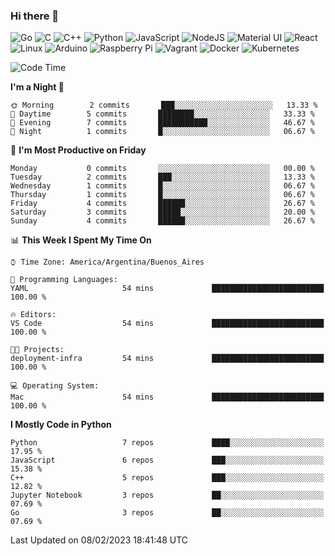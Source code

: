 ### Hi there 👋

![Go](https://img.shields.io/badge/go-%2300ADD8.svg?style=for-the-badge&logo=go&logoColor=white)
![C](https://img.shields.io/badge/c-%2300599C.svg?style=for-the-badge&logo=c&logoColor=white)
![C++](https://img.shields.io/badge/c++-%2300599C.svg?style=for-the-badge&logo=c%2B%2B&logoColor=white)
![Python](https://img.shields.io/badge/python-3670A0?style=for-the-badge&logo=python&logoColor=ffdd54)
![JavaScript](https://img.shields.io/badge/javascript-%23323330.svg?style=for-the-badge&logo=javascript&logoColor=%23F7DF1E)
![NodeJS](https://img.shields.io/badge/node.js-6DA55F?style=for-the-badge&logo=node.js&logoColor=white)
![Material UI](https://img.shields.io/badge/materialui-%230081CB.svg?style=for-the-badge&logo=material-ui&logoColor=white)
![React](https://img.shields.io/badge/react-%2320232a.svg?style=for-the-badge&logo=react&logoColor=%2361DAFB)
![Linux](https://img.shields.io/badge/Linux-FCC624?style=for-the-badge&logo=linux&logoColor=black)
![Arduino](https://img.shields.io/badge/-Arduino-00979D?style=for-the-badge&logo=Arduino&logoColor=white)
![Raspberry Pi](https://img.shields.io/badge/-RaspberryPi-C51A4A?style=for-the-badge&logo=Raspberry-Pi)
![Vagrant](https://img.shields.io/badge/vagrant-%231563FF.svg?style=for-the-badge&logo=vagrant&logoColor=white)
![Docker](https://img.shields.io/badge/docker-%230db7ed.svg?style=for-the-badge&logo=docker&logoColor=white)
![Kubernetes](https://img.shields.io/badge/kubernetes-%23326ce5.svg?style=for-the-badge&logo=kubernetes&logoColor=white)

<!-- ![Jupyter Notebook](https://img.shields.io/badge/jupyter-%23FA0F00.svg?style=for-the-badge&logo=jupyter&logoColor=white) -->
<!-- ![Java](https://img.shields.io/badge/java-%23ED8B00.svg?style=for-the-badge&logo=java&logoColor=white) -->
<!-- ![Git](https://img.shields.io/badge/git-%23F05033.svg?style=for-the-badge&logo=git&logoColor=white) -->

<!--START_SECTION:waka-->
![Code Time](http://img.shields.io/badge/Code%20Time-250%20hrs%2049%20mins-blue)

**I'm a Night 🦉** 

```text
🌞 Morning        2 commits       ███░░░░░░░░░░░░░░░░░░░░░░   13.33 % 
🌆 Daytime        5 commits       ████████░░░░░░░░░░░░░░░░░   33.33 % 
🌃 Evening        7 commits       ███████████░░░░░░░░░░░░░░   46.67 % 
🌙 Night          1 commits       █░░░░░░░░░░░░░░░░░░░░░░░░   06.67 % 

```
📅 **I'm Most Productive on Friday** 

```text
Monday           0 commits       ░░░░░░░░░░░░░░░░░░░░░░░░░   00.00 % 
Tuesday          2 commits       ███░░░░░░░░░░░░░░░░░░░░░░   13.33 % 
Wednesday        1 commits       █░░░░░░░░░░░░░░░░░░░░░░░░   06.67 % 
Thursday         1 commits       █░░░░░░░░░░░░░░░░░░░░░░░░   06.67 % 
Friday           4 commits       ██████░░░░░░░░░░░░░░░░░░░   26.67 % 
Saturday         3 commits       █████░░░░░░░░░░░░░░░░░░░░   20.00 % 
Sunday           4 commits       ██████░░░░░░░░░░░░░░░░░░░   26.67 % 

```


📊 **This Week I Spent My Time On** 

```text
⌚︎ Time Zone: America/Argentina/Buenos_Aires

💬 Programming Languages: 
YAML                     54 mins             █████████████████████████   100.00 % 

🔥 Editors: 
VS Code                  54 mins             █████████████████████████   100.00 % 

🐱‍💻 Projects: 
deployment-infra         54 mins             █████████████████████████   100.00 % 

💻 Operating System: 
Mac                      54 mins             █████████████████████████   100.00 % 

```

**I Mostly Code in Python** 

```text
Python                   7 repos             ████░░░░░░░░░░░░░░░░░░░░░   17.95 % 
JavaScript               6 repos             ███░░░░░░░░░░░░░░░░░░░░░░   15.38 % 
C++                      5 repos             ███░░░░░░░░░░░░░░░░░░░░░░   12.82 % 
Jupyter Notebook         3 repos             ██░░░░░░░░░░░░░░░░░░░░░░░   07.69 % 
Go                       3 repos             ██░░░░░░░░░░░░░░░░░░░░░░░   07.69 % 

```



 Last Updated on 08/02/2023 18:41:48 UTC
<!--END_SECTION:waka-->

<!--
**aibarbetta/aibarbetta** is a ✨ _special_ ✨ repository because its `README.md` (this file) appears on your GitHub profile.

Here are some ideas to get you started:

- 🔭 I’m currently working on ...
- 🌱 I’m currently learning ...
- 👯 I’m looking to collaborate on ...
- 🤔 I’m looking for help with ...
- 💬 Ask me about ...
- 📫 How to reach me: ...
- 😄 Pronouns: ...
- ⚡ Fun fact: ...
-->
